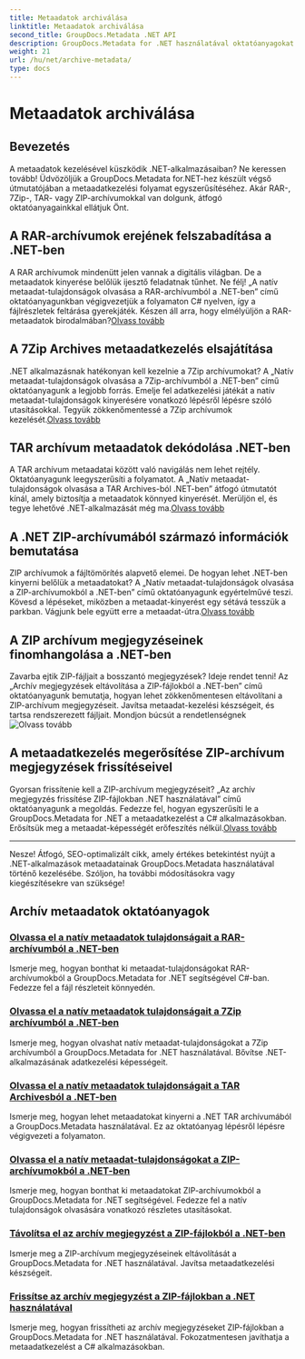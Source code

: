 ```yaml
---
title: Metaadatok archiválása
linktitle: Metaadatok archiválása
second_title: GroupDocs.Metadata .NET API
description: GroupDocs.Metadata for .NET használatával oktatóanyagokat fedezhet fel a különböző archív formátumokból, például RAR, 7Zip, TAR és ZIP metaadattulajdonságok kinyeréséhez és kezeléséhez.
weight: 21
url: /hu/net/archive-metadata/
type: docs
---
```

# Metaadatok archiválása


## Bevezetés

A metaadatok kezelésével küszködik .NET-alkalmazásaiban? Ne keressen tovább! Üdvözöljük a GroupDocs.Metadata for.NET-hez készült végső útmutatójában a metaadatkezelési folyamat egyszerűsítéséhez. Akár RAR-, 7Zip-, TAR- vagy ZIP-archívumokkal van dolgunk, átfogó oktatóanyagainkkal ellátjuk Önt.

## A RAR-archívumok erejének felszabadítása a .NET-ben

 A RAR archívumok mindenütt jelen vannak a digitális világban. De a metaadatok kinyerése belőlük ijesztő feladatnak tűnhet. Ne félj! „A natív metaadat-tulajdonságok olvasása a RAR-archívumból a .NET-ben” című oktatóanyagunkban végigvezetjük a folyamaton C# nyelven, így a fájlrészletek feltárása gyerekjáték. Készen áll arra, hogy elmélyüljön a RAR-metaadatok birodalmában?[Olvass tovább](./read-native-metadata-rar-archives/)

## A 7Zip Archives metaadatkezelés elsajátítása

 .NET alkalmazásnak hatékonyan kell kezelnie a 7Zip archívumokat? A „Natív metaadat-tulajdonságok olvasása a 7Zip-archívumból a .NET-ben” című oktatóanyagunk a legjobb forrás. Emelje fel adatkezelési játékát a natív metaadat-tulajdonságok kinyerésére vonatkozó lépésről lépésre szóló utasításokkal. Tegyük zökkenőmentessé a 7Zip archívumok kezelését.[Olvass tovább](./read-native-metadata-7zip-archives/)

## TAR archívum metaadatok dekódolása .NET-ben

 A TAR archívum metaadatai között való navigálás nem lehet rejtély. Oktatóanyagunk leegyszerűsíti a folyamatot. A „Natív metaadat-tulajdonságok olvasása a TAR Archives-ból .NET-ben” átfogó útmutatót kínál, amely biztosítja a metaadatok könnyed kinyerését. Merüljön el, és tegye lehetővé .NET-alkalmazását még ma.[Olvass tovább](./read-native-metadata-tar-archives/)

## A .NET ZIP-archívumából származó információk bemutatása

 ZIP archívumok a fájltömörítés alapvető elemei. De hogyan lehet .NET-ben kinyerni belőlük a metaadatokat? A „Natív metaadat-tulajdonságok olvasása a ZIP-archívumokból a .NET-ben” című oktatóanyagunk egyértelművé teszi. Kövesd a lépéseket, miközben a metaadat-kinyerést egy sétává tesszük a parkban. Vágjunk bele együtt erre a metaadat-útra.[Olvass tovább](./read-native-metadata-zip-archives/)

## A ZIP archívum megjegyzéseinek finomhangolása a .NET-ben

 Zavarba ejtik ZIP-fájljait a bosszantó megjegyzések? Ideje rendet tenni! Az „Archív megjegyzések eltávolítása a ZIP-fájlokból a .NET-ben” című oktatóanyagunk bemutatja, hogyan lehet zökkenőmentesen eltávolítani a ZIP-archívum megjegyzéseit. Javítsa metaadat-kezelési készségeit, és tartsa rendszerezett fájljait. Mondjon búcsút a rendetlenségnek![Olvass tovább](./remove-archive-comment-zip-files/)

## A metaadatkezelés megerősítése ZIP-archívum megjegyzések frissítéseivel

Gyorsan frissítenie kell a ZIP-archívum megjegyzéseit? „Az archív megjegyzés frissítése ZIP-fájlokban .NET használatával” című oktatóanyagunk a megoldás. Fedezze fel, hogyan egyszerűsíti le a GroupDocs.Metadata for .NET a metaadatkezelést a C# alkalmazásokban. Erősítsük meg a metaadat-képességét erőfeszítés nélkül.[Olvass tovább](./update-archive-comment-zip-files/)

---

Nesze! Átfogó, SEO-optimalizált cikk, amely értékes betekintést nyújt a .NET-alkalmazások metaadatainak GroupDocs.Metadata használatával történő kezelésébe. Szóljon, ha további módosításokra vagy kiegészítésekre van szüksége!
## Archív metaadatok oktatóanyagok
### [Olvassa el a natív metaadatok tulajdonságait a RAR-archívumból a .NET-ben](./read-native-metadata-rar-archives/)
Ismerje meg, hogyan bonthat ki metaadat-tulajdonságokat RAR-archívumokból a GroupDocs.Metadata for .NET segítségével C#-ban. Fedezze fel a fájl részleteit könnyedén.
### [Olvassa el a natív metaadatok tulajdonságait a 7Zip archívumból a .NET-ben](./read-native-metadata-7zip-archives/)
Ismerje meg, hogyan olvashat natív metaadat-tulajdonságokat a 7Zip archívumból a GroupDocs.Metadata for .NET használatával. Bővítse .NET-alkalmazásának adatkezelési képességeit.
### [Olvassa el a natív metaadatok tulajdonságait a TAR Archivesból a .NET-ben](./read-native-metadata-tar-archives/)
Ismerje meg, hogyan lehet metaadatokat kinyerni a .NET TAR archívumából a GroupDocs.Metadata használatával. Ez az oktatóanyag lépésről lépésre végigvezeti a folyamaton.
### [Olvassa el a natív metaadat-tulajdonságokat a ZIP-archívumokból a .NET-ben](./read-native-metadata-zip-archives/)
Ismerje meg, hogyan bonthat ki metaadatokat ZIP-archívumokból a GroupDocs.Metadata for .NET segítségével. Fedezze fel a natív tulajdonságok olvasására vonatkozó részletes utasításokat.
### [Távolítsa el az archív megjegyzést a ZIP-fájlokból a .NET-ben](./remove-archive-comment-zip-files/)
Ismerje meg a ZIP-archívum megjegyzéseinek eltávolítását a GroupDocs.Metadata for .NET használatával. Javítsa metaadatkezelési készségeit.
### [Frissítse az archív megjegyzést a ZIP-fájlokban a .NET használatával](./update-archive-comment-zip-files/)
Ismerje meg, hogyan frissítheti az archív megjegyzéseket ZIP-fájlokban a GroupDocs.Metadata for .NET használatával. Fokozatmentesen javíthatja a metaadatkezelést a C# alkalmazásokban.